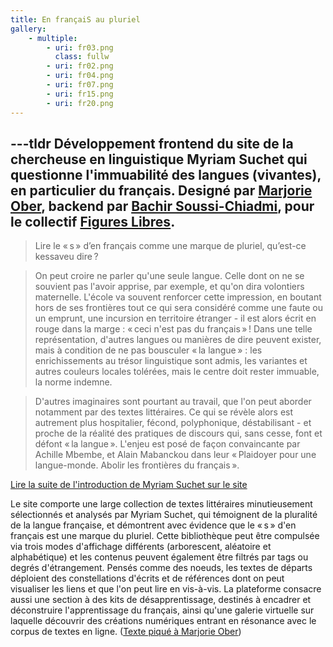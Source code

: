 ```yaml
---
title: En françaiS au pluriel
gallery:
    - multiple:
        - uri: fr03.png
          class: fullw
        - uri: fr02.png
        - uri: fr04.png
        - uri: fr07.png
        - uri: fr15.png
        - uri: fr20.png
---
```

---tldr
Développement frontend du site de la chercheuse en linguistique Myriam Suchet qui questionne l'immuabilité des langues (vivantes), en particulier du français. Designé par [Marjorie Ober](https://marjorieober.com), backend par [Bachir Soussi-Chiadmi](http://bachirsoussichiadmi.net/), pour le collectif [Figures Libres](https://figureslibres.cc/).
---

> Lire le « s » d’en français comme une marque de pluriel, qu’est-ce kessaveu dire ?

> On peut croire ne parler qu'une seule langue. Celle dont on ne se souvient pas l'avoir apprise, par exemple, et qu'on dira volontiers maternelle. L'école va souvent renforcer cette impression, en boutant hors de ses frontières tout ce qui sera considéré comme une faute ou un emprunt, une incursion en territoire étranger - il est alors écrit en rouge dans la marge : « ceci n'est pas du français » ! Dans une telle représentation, d'autres langues ou manières de dire peuvent exister, mais à condition de ne pas bousculer « la langue » : les enrichissements au trésor linguistique sont admis, les variantes et autres couleurs locales tolérées, mais le centre doit rester immuable, la norme indemne.

> D'autres imaginaires sont pourtant au travail, que l'on peut aborder notamment par des textes littéraires. Ce qui se révèle alors est autrement plus hospitalier, fécond, polyphonique, déstabilisant - et proche de la réalité des pratiques de discours qui, sans cesse, font et défont « la langue ». L'enjeu est posé de façon convaincante par Achille Mbembe, et Alain Mabanckou dans leur « Plaidoyer pour une langue-monde. Abolir les frontières du français ». 

[Lire la suite de l'introduction de Myriam Suchet sur le site](https://www.enfrancaisaupluriel.fr/intro)

Le site comporte une large collection de textes littéraires minutieusement sélectionnés et analysés par Myriam Suchet, qui témoignent de la pluralité de la langue française, et démontrent avec évidence que le « s » d'en français est une marque du pluriel. Cette bibliothèque peut être compulsée via trois modes d'affichage différents (arborescent, aléatoire et alphabétique) et les contenus peuvent également être filtrés par tags ou degrés d'étrangement. Pensés comme des noeuds, les textes de départs déploient des constellations d'écrits et de références dont on peut visualiser les liens et que l'on peut lire en vis-à-vis. La plateforme consacre aussi une section à des kits de désapprentissage, destinés à encadrer et déconstruire l'apprentissage du français, ainsi qu'une galerie virtuelle sur laquelle découvrir des créations numériques entrant en résonance avec le corpus de textes en ligne. ([Texte piqué à Marjorie Ober](https://marjorieober.com/home/projects#francais-au-pluriel))
